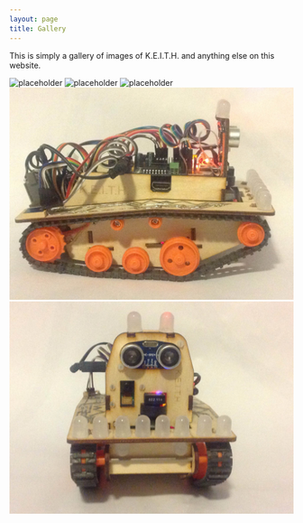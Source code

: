 ```yaml
---
layout: page
title: Gallery
---
```


<p class="message">
  This is simply a gallery of images of K.E.I.T.H. and anything else on this website.
</p>

![placeholder](http://placehold.it/800x400 "Large example image")
![placeholder](http://placehold.it/400x200 "Medium example image")
![placeholder](http://placehold.it/200x200 "Small example image")
![image](/images/sidev5.jpg "Side-on view of K.E.I.T.H. MK5")
![image](/images/frontv5.jpg "Front-on view of K.E.I.T.H. MK5")
